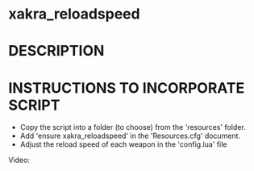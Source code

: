 # xakra_reloadspeed

# DESCRIPTION


# INSTRUCTIONS TO INCORPORATE SCRIPT
- Copy the script into a folder (to choose) from the 'resources' folder.
- Add 'ensure xakra_reloadspeed' in the 'Resources.cfg' document.
- Adjust the reload speed of each weapon in the 'config.lua' file

Video: 